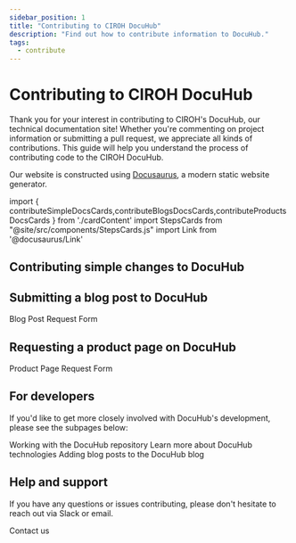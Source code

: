```yaml
---
sidebar_position: 1
title: "Contributing to CIROH DocuHub"
description: "Find out how to contribute information to DocuHub."
tags:
  - contribute
---
```


# Contributing to CIROH DocuHub

Thank you for your interest in contributing to CIROH's DocuHub, our technical documentation site! Whether you're commenting on project information or submitting a pull request, we appreciate all kinds of contributions. This guide will help you understand the process of contributing code to the CIROH DocuHub.

Our website is constructed using [Docusaurus](https://docusaurus.io/), a modern static website generator.

import { contributeSimpleDocsCards,contributeBlogsDocsCards,contributeProductsDocsCards } from './cardContent'
import StepsCards from "@site/src/components/StepsCards.js"
import Link from '@docusaurus/Link'

## Contributing simple changes to DocuHub

<StepsCards
  steps={contributeSimpleDocsCards}
  containerId="add-docs-steps"
/>

## Submitting a blog post to DocuHub
<StepsCards
  steps={contributeBlogsDocsCards}
  containerId="add-blogs-steps"
/>

<div style={{'display':'flex', 'justifyContent':'center'}}>
  <Link class="button button--active button--primary" to="https://github.com/CIROH-UA/ciroh-ua_website/blob/main/.github/ISSUE_TEMPLATE/docuhub-blog-post.md">Blog Post Request Form</Link>
</div>

## Requesting a product page on DocuHub
<StepsCards
  steps={contributeProductsDocsCards}
  containerId="add-product-steps"
/>

<div style={{'display':'flex', 'justifyContent':'center'}}>
  <Link class="button button--active button--primary" to="https://github.com/CIROH-UA/ciroh-ua_website/issues/new?assignees=&labels=on-prem&projects=&template=product-request.md">Product Page Request Form</Link>
</div>

## For developers
If you'd like to get more closely involved with DocuHub's development, please see the subpages below:

<div style={{'display':'flex', 'justifyContent':'center', 'flexWrap':'wrap'}}>
  <Link class="button button--active button--primary" to="/docs/contribute/repository" style={{'margin':'0.7rem'}}>Working with the DocuHub repository</Link>
  <Link class="button button--active button--primary" to="/docs/contribute/technologies" style={{'margin':'0.7rem'}}>Learn more about DocuHub technologies</Link>
  <Link class="button button--active button--primary" to="/docs/contribute/blog" style={{'margin':'0.7rem'}}>Adding blog posts to the DocuHub blog</Link>
</div>

## Help and support
If you have any questions or issues contributing, please don't hesitate to reach out via Slack or email.

<Link class="button button--active button--primary" to="/contact">Contact us</Link>


